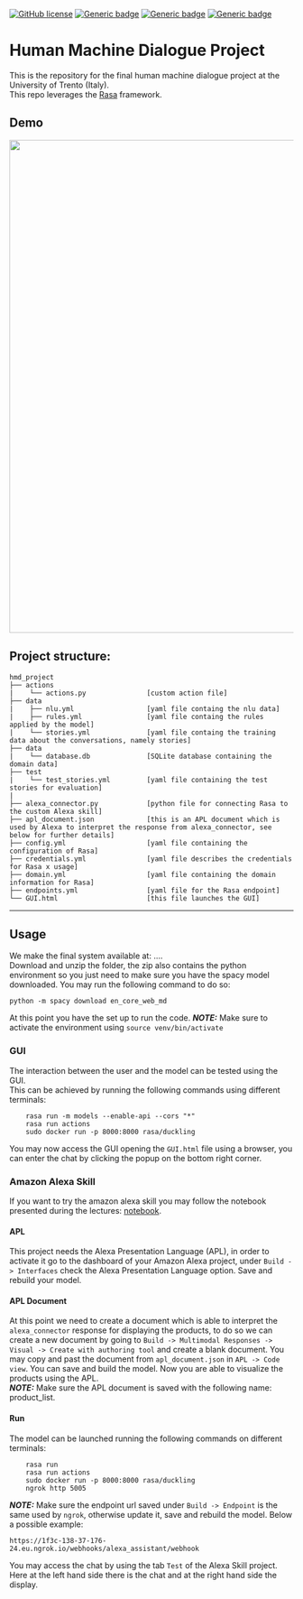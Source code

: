 [![GitHub license](https://img.shields.io/github/license/Naereen/StrapDown.js.svg)](https://github.com/Naereen/StrapDown.js/blob/master/LICENSE) [![Generic badge](https://img.shields.io/badge/python-3.8%20-blue.svg)](https://www.python.org/) [![Generic badge](https://img.shields.io/badge/Rasa-2.8.25-red.svg)](https://rasa.com/docs/rasa/2.x/installation#upgrading-versions) [![Generic badge](https://img.shields.io/badge/version-v1.0-cc.svg)](https://github.com/Moreno98/hmd_project)

# Human Machine Dialogue Project
This is the repository for the final human machine dialogue project at the University of Trento (Italy).  
This repo leverages the [Rasa](https://rasa.com/) framework.  

## Demo
<p align="center">
<img src="https://s8.gifyu.com/images/demoda7c22a18774b982.gif" width="512" height="874" />
</p>

## Project structure:

    hmd_project
    ├── actions
    |    └── actions.py               [custom action file]
    ├── data
    |    ├── nlu.yml                  [yaml file containg the nlu data]
    |    ├── rules.yml                [yaml file containg the rules applied by the model]
    |    └── stories.yml              [yaml file containg the training data about the conversations, namely stories]
    ├── data
    |    └── database.db              [SQLite database containing the domain data]
    ├── test
    |    └── test_stories.yml         [yaml file containing the test stories for evaluation]
    |
    ├── alexa_connector.py            [python file for connecting Rasa to the custom Alexa skill]
    ├── apl_document.json             [this is an APL document which is used by Alexa to interpret the response from alexa_connector, see below for further details]
    ├── config.yml                    [yaml file containing the configuration of Rasa]
    ├── credentials.yml               [yaml file describes the credentials for Rasa x usage]
    ├── domain.yml                    [yaml file containing the domain information for Rasa]
    ├── endpoints.yml                 [yaml file for the Rasa endpoint]
    └── GUI.html                      [this file launches the GUI]

---

## Usage
We make the final system available at: ....  
Download and unzip the folder, the zip also contains the python environment so you just need to make sure you have the spacy model downloaded. You may run the following command to do so:
```
python -m spacy download en_core_web_md
```
At this point you have the set up to run the code.
**_NOTE:_** Make sure to activate the environment using ```source venv/bin/activate```

### GUI
The interaction between the user and the model can be tested using the GUI.  
This can be achieved by running the following commands using different terminals:
```
    rasa run -m models --enable-api --cors "*"
    rasa run actions
    sudo docker run -p 8000:8000 rasa/duckling
```
You may now access the GUI opening the ```GUI.html``` file using a browser, you can enter the chat by clicking the popup on the bottom right corner.
### Amazon Alexa Skill
If you want to try the amazon alexa skill you may follow the notebook presented during the lectures: [notebook](https://tinyurl.com/rasa-alexa).
#### APL
This project needs the Alexa Presentation Language (APL), in order to activate it go to the dashboard of your Amazon Alexa project, under ```Build -> Interfaces``` check the Alexa Presentation Language option. Save and rebuild your model.  
#### APL Document
At this point we need to create a document which is able to interpret the ```alexa_connector``` response for displaying the products, to do so we can create a new document by going to ```Build -> Multimodal Responses -> Visual -> Create with authoring tool``` and create a blank document. You may copy and past the document from ```apl_document.json``` in ```APL -> Code view```. You can save and build the model. Now you are able to visualize the products using the APL.  
**_NOTE:_**  Make sure the APL document is saved with the following name: product_list.  
#### Run
The model can be launched running the following commands on different terminals:
```
    rasa run
    rasa run actions
    sudo docker run -p 8000:8000 rasa/duckling
    ngrok http 5005
```
**_NOTE:_**  Make sure the endpoint url saved under ```Build -> Endpoint``` is the same used by ```ngrok```, otherwise update it, save and rebuild the model. Below a possible example:
```
https://1f3c-138-37-176-24.eu.ngrok.io/webhooks/alexa_assistant/webhook
```
You may access the chat by using the tab ```Test``` of the Alexa Skill project.  
Here at the left hand side there is the chat and at the right hand side the display.
